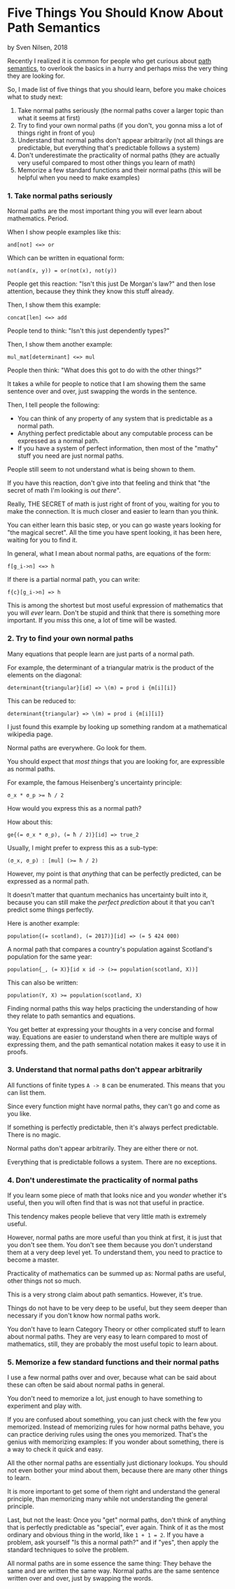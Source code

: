 # Five Things You Should Know About Path Semantics
by Sven Nilsen, 2018

Recently I realized it is common for people who get curious about [path semantics](https://github.com/advancedresearch/path_semantics),
to overlook the basics in a hurry and perhaps miss the very thing they are looking for.

So, I made list of five things that you should learn, before you make choices what to study next:

1. Take normal paths seriously (the normal paths cover a larger topic than what it seems at first)
2. Try to find your own normal paths (if you don't, you gonna miss a lot of things right in front of you)
3. Understand that normal paths don't appear arbitrarily (not all things are predictable, but everything that's predictable follows a system)
4. Don't underestimate the practicality of normal paths (they are actually very useful compared to most other things you learn of math)
5. Memorize a few standard functions and their normal paths (this will be helpful when you need to make examples)

### 1. Take normal paths seriously

Normal paths are the most important thing you will ever learn about mathematics. Period.

When I show people examples like this:

    and[not] <=> or
    
Which can be written in equational form:

    not(and(x, y)) = or(not(x), not(y))
    
People get this reaction: "Isn't this just De Morgan's law?" and then lose attention, because they think they know this stuff already.

Then, I show them this example:

    concat[len] <=> add

People tend to think: "Isn't this just dependently types?"

Then, I show them another example:

    mul_mat[determinant] <=> mul

People then think: "What does this got to do with the other things?"
    
It takes a while for people to notice that I am showing them the same sentence over and over,
just swapping the words in the sentence.

Then, I tell people the following:

- You can think of any property of any system that is predictable as a normal path.
- Anything perfect predictable about any computable process can be expressed as a normal path.
- If you have a system of perfect information, then most of the "mathy" stuff you need are just normal paths.

People still seem to not understand what is being shown to them.

If you have this reaction, don't give into that feeling and think that "the secret of math I'm looking is *out there*".

Really, THE SECRET of math is just right of front of you, waiting for you to make the connection.
It is much closer and easier to learn than you think.

You can either learn this basic step, or you can go waste years looking for "the magical secret".
All the time you have spent looking, it has been here, waiting for you to find it.

In general, what I mean about normal paths, are equations of the form:

    f[g_i->n] <=> h
 
If there is a partial normal path, you can write:
 
    f{c}[g_i->n] => h
 
This is among the shortest but most useful expression of mathematics that you will *ever* learn.
Don't be stupid and think that there is something more important.
If you miss this one, a lot of time will be wasted.
 
### 2. Try to find your own normal paths
 
Many equations that people learn are just parts of a normal path.
 
For example, the determinant of a triangular matrix is the product of the elements on the diagonal:
 
    determinant{triangular}[id] => \(m) = prod i {m[i][i]}
     
This can be reduced to:
 
    determinant{triangular} => \(m) = prod i {m[i][i]}
     
I just found this example by looking up something random at a mathematical wikipedia page.
 
Normal paths are everywhere. Go look for them.
 
You should expect that *most things* that you are looking for, are expressible as normal paths.
 
For example, the famous Heisenberg's uncertainty principle:
 
    σ_x * σ_p >= ħ / 2
     
How would you express this as a normal path?
 
How about this:
 
    ge{(= σ_x * σ_p), (= ħ / 2)}[id] => true_2
     
Usually, I might prefer to express this as a sub-type:
 
    (σ_x, σ_p) : [mul] (>= ħ / 2)
     
However, my point is that *anything* that can be perfectly predicted, can be expressed as a normal path.
 
It doesn't matter that quantum mechanics has uncertainty built into it,
because you can still make the *perfect prediction* about it that you can't predict some things perfectly.
 
Here is another example:
 
    population{(= scotland), (= 2017)}[id] => (= 5 424 000)
     
A normal path that compares a country's population against Scotland's population for the same year:

    population{_, (= X)}[id x id -> (>= population(scotland, X))]
    
This can also be written:

    population(Y, X) >= population(scotland, X)

Finding normal paths this way helps practicing the understanding of how they relate to path semantics and equations.

You get better at expressing your thoughts in a very concise and formal way.
Equations are easier to understand when there are multiple ways of expressing them,
and the path semantical notation makes it easy to use it in proofs.

### 3. Understand that normal paths don't appear arbitrarily
 
All functions of finite types `A -> B` can be enumerated.
This means that you can list them.

Since every function might have normal paths, they can't go and come as you like.

If something is perfectly predictable, then it's always perfect predictable. There is no magic.

Normal paths don't appear arbitrarily. They are either there or not.

Everything that is predictable follows a system. There are no exceptions.

### 4. Don't underestimate the practicality of normal paths

If you learn some piece of math that looks nice and you *wonder* whether it's useful,
then you will often find that is was not that useful in practice.

This tendency makes people believe that very little math is extremely useful.

However, normal paths are more useful than you think at first, it is just that you don't see them.
You don't see them because you don't understand them at a very deep level yet.
To understand them, you need to practice to become a master.

Practicality of mathematics can be summed up as: Normal paths are useful, other things not so much.

This is a very strong claim about path semantics.
However, it's true.

Things do not have to be very deep to be useful, but they seem deeper than necessary if you don't know how normal paths work.

You don't have to learn Category Theory or other complicated stuff to learn about normal paths.
They are very easy to learn compared to most of mathematics, still, they are probably the most useful topic to learn about.

### 5. Memorize a few standard functions and their normal paths

I use a few normal paths over and over, because what can be said about these can often be said about normal paths in general.

You don't need to memorize a lot, just enough to have something to experiment and play with.

If you are confused about something, you can just check with the few you memorized.
Instead of memorizing rules for how normal paths behave, you can practice deriving rules using the ones you memorized.
That's the genius with memorizing examples: If you wonder about something, there is a way to check it quick and easy.

All the other normal paths are essentially just dictionary lookups.
You should not even bother your mind about them, because there are many other things to learn.

It is more important to get some of them right and understand the general principle,
than memorizing many while not understanding the general principle.

Last, but not the least: Once you "get" normal paths, don't think of anything that is perfectly predictable as "special", ever again.
Think of it as the most ordinary and obvious thing in the world, like `1 + 1 = 2`.
If you have a problem, ask yourself "Is this a normal path?" and if "yes", then apply the standard techniques to solve the problem.

All normal paths are in some essence the same thing: They behave the same and are written the same way.
Normal paths are the same sentence written over and over, just by swapping the words.
